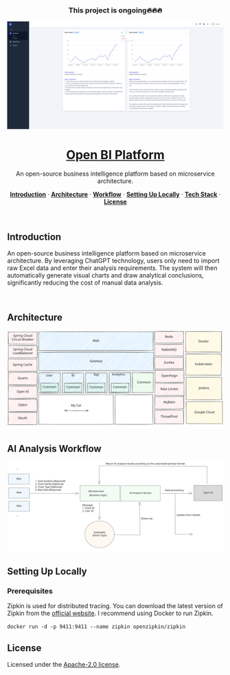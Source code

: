 <h3 align="center">This project is ongoing🔥🔥🔥</h3>

<a href="https://glenncai.com">
  <picture>
    <source media="(prefers-color-scheme: dark)" srcset="assets/images/introduction-white.png">
    <source media="(prefers-color-scheme: light)" srcset="assets/images/introduction-dark.png">
    <img src="assets/images/introduction-white.png" alt="An open-source business intelligence platform based on microservice architecture.">
  </picture>
  <h1 align="center">Open BI Platform</h1>
</a>

<p align="center">
  An open-source business intelligence platform based on microservice architecture.
</p>

<p align="center">
  <a href="#introduction"><strong>Introduction</strong></a> ·
  <a href="#architecture"><strong>Architecture</strong></a> ·
  <a href="#workflow"><strong>Workflow</strong></a> · 
  <a href="#setting-up-locally"><strong>Setting Up Locally</strong></a> ·
  <a href="#tech-stack"><strong>Tech Stack</strong></a> ·
  <a href="#license"><strong>License</strong></a>
</p>
<br/>

## Introduction

An open-source business intelligence platform based on microservice architecture. By leveraging ChatGPT technology,
users only need to import raw Excel data and enter their analysis requirements. The
system will then automatically generate visual charts and draw analytical conclusions, significantly reducing the cost
of manual data analysis.

<br />

## Architecture

<picture>
  <source media="(prefers-color-scheme: dark)" srcset="assets/images/open-bi-platform-architecture-white.svg">
  <source media="(prefers-color-scheme: light)" srcset="assets/images/open-bi-platform-architecture-dark.svg">
  <img src="assets/images/open-bi-platform-architecture-white.svg" alt="Architecture">
</picture>

<br />

## AI Analysis Workflow

<picture>
  <source media="(prefers-color-scheme: dark)" srcset="assets/images/ai-analytics-workflow-white.svg">
  <source media="(prefers-color-scheme: light)" srcset="assets/images/ai-analytics-workflow-dark.svg">
  <img src="assets/images/ai-analytics-workflow-white.svg" alt="Architecture">
</picture>

<br />

## Setting Up Locally

### Prerequisites

Zipkin is used for distributed tracing. You can download the latest version of Zipkin from
the [official website](https://zipkin.io/pages/quickstart.html). I recommend using Docker to run Zipkin.

```shell
docker run -d -p 9411:9411 --name zipkin openzipkin/zipkin
```

## License

Licensed under
the [Apache-2.0 license](https://github.com/glenncai/open-bi-platform-backend-microservices/blob/main/LICENSE).